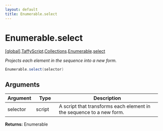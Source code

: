 ```yaml
---
layout: default
title: Enumerable.select
---
```


# Enumerable.select

[\[global\]]({{site.baseurl}}/docs/).[TaffyScript]({{site.baseurl}}/docs/TaffyScript/).[Collections]({{site.baseurl}}/docs/TaffyScript/Collections/).[Enumerable]({{site.baseurl}}/docs/TaffyScript/Collections/Enumerable/).[select]({{site.baseurl}}/docs/TaffyScript/Collections/Enumerable/select/)

_Projects each element in the sequence into a new form._

```cs
Enumerable.select(selector)
```

## Arguments

<table>
  <col width="15%">
  <col width="15%">
  <thead>
    <tr>
      <th>Argument</th>
      <th>Type</th>
      <th>Description</th>
    </tr>
  </thead>
  <tbody>
    <tr>
      <td>selector</td>
      <td>script</td>
      <td>A script that transforms each element in the sequence to a new form.</td>
    </tr>
  </tbody>
</table>

**Returns:** Enumerable
